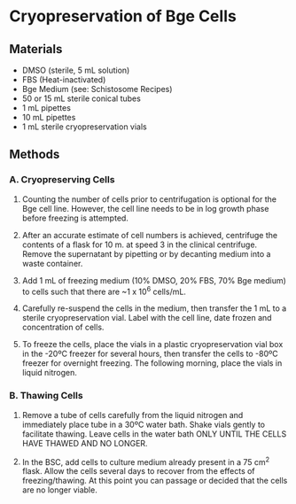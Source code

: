 # Cryopreservation of Bge Cells

## Materials

- DMSO (sterile, 5 mL solution)
- FBS (Heat-inactivated)
- Bge Medium (see: Schistosome Recipes)
- 50 or 15 mL sterile conical tubes
- 1 mL pipettes
- 10 mL pipettes
- 1 mL sterile cryopreservation vials

## Methods

### A. Cryopreserving Cells

1. Counting the number of cells prior to centrifugation is optional for the Bge cell line. However, the cell line needs to be in log growth phase before freezing is attempted.

2. After an accurate estimate of cell numbers is achieved, centrifuge the contents of a flask for 10 m. at speed 3 in the clinical centrifuge. Remove the supernatant by pipetting or by decanting medium into a waste container.

3. Add 1 mL of freezing medium (10% DMSO, 20% FBS, 70% Bge medium) to cells such that there are ~1 x 10<sup>6</sup> cells/mL.   

4. Carefully re-suspend the cells in the medium, then transfer the 1 mL to a sterile cryopreservation vial. Label with the cell line, date frozen and concentration of cells.

5. To freeze the cells, place the vials in a plastic cryopreservation vial box in the -20ºC freezer for several hours, then transfer the cells to -80ºC freezer for overnight freezing. The following morning, place the vials in liquid nitrogen.

### B. Thawing Cells

1. Remove a tube of cells carefully from the liquid nitrogen and immediately place tube in a 30ºC water bath. Shake vials gently to facilitate thawing. Leave cells in the water bath ONLY UNTIL THE CELLS HAVE THAWED AND NO LONGER.

2. In the BSC, add cells to culture medium already present in a 75 cm<sup>2</sup> flask. Allow the cells several days to recover from the effects of freezing/thawing. At this point you can passage or decided that the cells are no longer viable.
